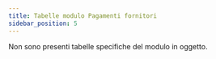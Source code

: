 ```yaml
---
title: Tabelle modulo Pagamenti fornitori
sidebar_position: 5
---
```


Non sono presenti tabelle specifiche del modulo in oggetto.






